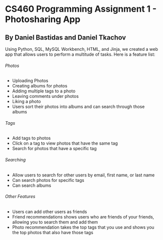 # CS460 Programming Assignment 1 - Photosharing App

## By Daniel Bastidas and Daniel Tkachov

Using Python, SQL, MySQL Workbench, HTML, and Jinja, we created a web app that allows users to perform a multitude of tasks. Here is a feature list:
###### Photos
- Uploading Photos
- Creating albums for photos
- Adding multiple tags to a photo
- Leaving comments under photos
- Liking a photo
- Users sort their photos into albums and can search through those albums

###### Tags
- Add tags to photos
- Click on a tag to view photos that have the same tag
- Search for photos that have a specific tag

###### Searching
- Allow users to search for other users by email, first name, or last name
- Can search photos for specific tags
- Can search albums

###### Other Features
- Users can add other users as friends
- Friend recommendations shows users who are friends of your friends, allowing you to search them and add them
- Photo recommendation takes the top tags that you use and shows you the top photos that also have those tags
